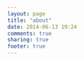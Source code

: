 ```yaml
---
layout: page
title: "about"
date: 2014-06-13 19:24
comments: true
sharing: true
footer: true
---
```

